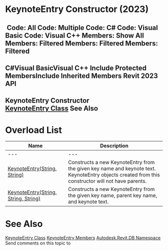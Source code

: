 # KeynoteEntry Constructor (2023)

﻿
 Code: All Code: Multiple Code: C# Code: Visual Basic Code: Visual C++  Members: Show All Members: Filtered Members: Filtered Members: Filtered   
---  
C#Visual BasicVisual C++
Include Protected MembersInclude Inherited Members
Revit 2023 API  
---  
KeynoteEntry Constructor   
[KeynoteEntry Class](a4537bdf-25eb-0542-ab28-affcaf5632c2.md "KeynoteEntry Class") See Also  
---  
# Overload List
| Name | Description |
| --- | --- |
| --- | --- | --- |
| [KeynoteEntry(String, String)](c33467f2-a7d9-d8b7-ff34-71a0120cd903.md "KeynoteEntry Constructor \(String, String\)") | Constructs a new KeynoteEntry from the given key name and keynote text. KeynoteEntry objects created from this constructor will not have parents. |
| [KeynoteEntry(String, String, String)](f9605318-c280-924f-f59f-274d581a5b8e.md "KeynoteEntry Constructor \(String, String, String\)") | Constructs a new KeynoteEntry from the given key name, parent key name, and keynote text. |

# See Also
[KeynoteEntry Class](a4537bdf-25eb-0542-ab28-affcaf5632c2.md "KeynoteEntry Class")
[KeynoteEntry Members](fbb17606-979e-c3d2-6436-a834cf2068ae.md "KeynoteEntry Members")
[Autodesk.Revit.DB Namespace](87546ba7-461b-c646-cbb1-2cb8f5bff8b2.md "Autodesk.Revit.DB Namespace")
Send comments on this topic to 